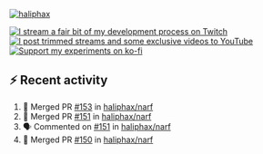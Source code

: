 [![haliphax](https://pbs.twimg.com/profile_banners/458808076/1545597092/1500x500)](https://haliphax.dev)

[![I stream a fair bit of my development process on Twitch](https://img.shields.io/twitch/status/haliphax?logo=twitch&style=for-the-badge)](https://twitch.tv/haliphax) &nbsp; [![I post trimmed streams and some exclusive videos to YouTube](https://img.shields.io/badge/youtube-watch-f00?logo=youtube&style=for-the-badge)](https://youtube.com/haliphaxyt) &nbsp; [![Support my experiments on ko-fi](https://img.shields.io/badge/kofi-support-ff5e5b?logo=ko-fi&style=for-the-badge)](https://ko-fi.com/haliphax)

## ⚡ Recent activity

<!--START_SECTION:activity-->

1. 🎉 Merged PR [#153](https://github.com/haliphax/narf/pull/153) in [haliphax/narf](https://github.com/haliphax/narf)
2. 🎉 Merged PR [#151](https://github.com/haliphax/narf/pull/151) in [haliphax/narf](https://github.com/haliphax/narf)
3. 🗣 Commented on [#151](https://github.com/haliphax/narf/pull/151#issuecomment-3335083415) in [haliphax/narf](https://github.com/haliphax/narf)
4. 🎉 Merged PR [#150](https://github.com/haliphax/narf/pull/150) in [haliphax/narf](https://github.com/haliphax/narf)
<!--END_SECTION:activity-->

